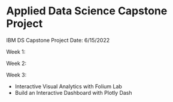 # Applied Data Science Capstone Project
IBM DS Capstone Project
Date: 6/15/2022

Week 1:

Week 2:

Week 3:
  - Interactive Visual Analytics with Folium Lab
  - Build an Interactive Dashboard with Plotly Dash
